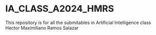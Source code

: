 # IA_CLASS_A2024_HMRS
This repository is for all the submitables in Artificial Intelligence class
Hector Maximiliano Ramos Salazar
